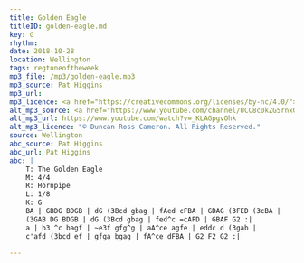 ```yaml
---
title: Golden Eagle
titleID: golden-eagle.md
key: G
rhythm:
date: 2018-10-28
location: Wellington
tags: regtuneoftheweek
mp3_file: /mp3/golden-eagle.mp3
mp3_source: Pat Higgins
mp3_url:
mp3_licence: <a href="https://creativecommons.org/licenses/by-nc/4.0/">CC-BY-NC-4.0</a>
alt_mp3_source: <a href="https://www.youtube.com/channel/UCC8c0kZG5rnxGvJPwaYvBkg">Duncan Ross Cameron</a>
alt_mp3_url: https://www.youtube.com/watch?v=_KLAGpgvOhk
alt_mp3_licence: "© Duncan Ross Cameron. All Rights Reserved."
source: Wellington
abc_source: Pat Higgins
abc_url: Pat Higgins
abc: |
    T: The Golden Eagle
    M: 4/4
    R: Hornpipe
    L: 1/8
    K: G
    BA | GBDG BDGB | dG (3Bcd gbag | fAed cFBA | GDAG (3FED (3cBA |
    (3GAB DG BDGB | dG (3Bcd gbag | fed^c =cAFD | GBAF G2 :|
    a | b3 ^c bagf | ~e3f gfg^g | aA^ce agfe | eddc d (3gab |
    c'afd (3bcd ef | gfga bgag | fA^ce dFBA | G2 F2 G2 :|

---
```

